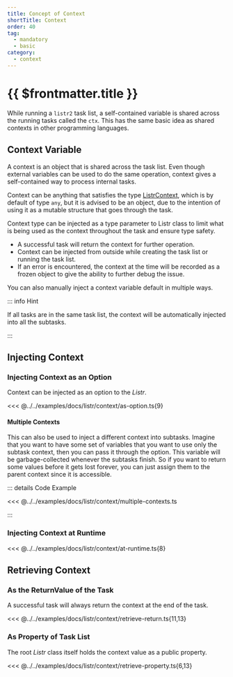 ```yaml
---
title: Concept of Context
shortTitle: Context
order: 40
tag:
  - mandatory
  - basic
category:
  - context
---
```


# {{ $frontmatter.title }}

While running a `listr2` task list, a self-contained variable is shared across the running tasks called the `ctx`. This has the same basic idea as shared contexts in other programming languages.

<!-- more -->

## Context Variable

A context is an object that is shared across the task list. Even though external variables can be used to do the same operation, context gives a self-contained way to process internal tasks.

Context can be anything that satisfies the type [ListrContext](/api/listr2/type-aliases/ListrContext.html), which is by default of type `any`, but it is advised to be an object, due to the intention of using it as a mutable structure that goes through the task.

Context type can be injected as a type parameter to Listr class to limit what is being used as the context throughout the task and ensure type safety.

- A successful task will return the context for further operation.
- Context can be injected from outside while creating the task list or running the task list.
- If an error is encountered, the context at the time will be recorded as a frozen object to give the ability to further debug the issue.

You can also manually inject a context variable default in multiple ways.

::: info Hint

If all tasks are in the same task list, the context will be automatically injected into all the subtasks.

:::

## Injecting Context

### Injecting Context as an Option

Context can be injected as an option to the _Listr_.

<<< @../../examples/docs/listr/context/as-option.ts{9}

#### Multiple Contexts <GithubIssue :issue="612" />

This can also be used to inject a different context into subtasks. Imagine that you want to have some set of variables that you want to use only the subtask context, then you can pass it through the option. This variable will be garbage-collected whenever the subtasks finish. So if you want to return some values before it gets lost forever, you can just assign them to the parent context since it is accessible.

::: details <CodeExampleIcon /> Code Example

<<< @../../examples/docs/listr/context/multiple-contexts.ts

:::

### Injecting Context at Runtime

<<< @../../examples/docs/listr/context/at-runtime.ts{8}

## Retrieving Context

### As the ReturnValue of the Task

A successful task will always return the context at the end of the task.

<<< @../../examples/docs/listr/context/retrieve-return.ts{11,13}

### As Property of Task List

The root _Listr_ class itself holds the context value as a public property.

<<< @../../examples/docs/listr/context/retrieve-property.ts{6,13}
